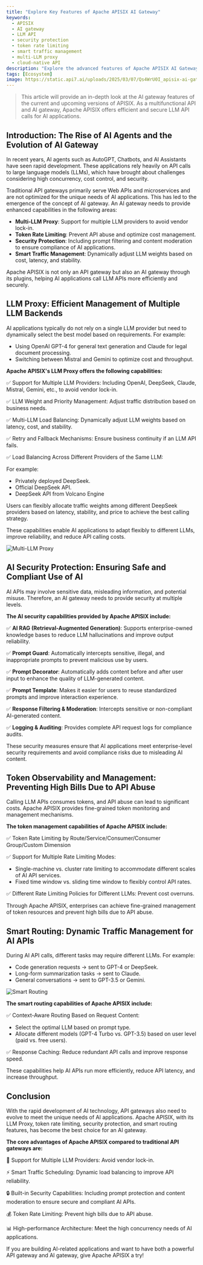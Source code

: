 ```yaml
---
title: "Explore Key Features of Apache APISIX AI Gateway"
keywords:
  - APISIX
  - AI gateway
  - LLM API
  - security protection
  - token rate limiting
  - smart traffic management
  - multi-LLM proxy
  - cloud-native API
description: "Explore the advanced features of Apache APISIX AI Gateway for efficient, secure LLM API calls, optimized traffic management, and enhanced data protection."
tags: [Ecosystem]
image: https://static.api7.ai/uploads/2025/03/07/Qs4WrU0I_apisix-ai-gateway.webp
---
```


>This article will provide an in-depth look at the AI gateway features of the current and upcoming versions of APISIX. As a multifunctional API and AI gateway, Apache APISIX offers efficient and secure LLM API calls for AI applications.

<!--truncate-->

## Introduction: The Rise of AI Agents and the Evolution of AI Gateway

In recent years, AI agents such as AutoGPT, Chatbots, and AI Assistants have seen rapid development. These applications rely heavily on API calls to large language models (LLMs), which have brought about challenges considering high concurrency, cost control, and security.

Traditional API gateways primarily serve Web APIs and microservices and are not optimized for the unique needs of AI applications. This has led to the emergence of the concept of AI gateway. An AI gateway needs to provide enhanced capabilities in the following areas:

- **Multi-LLM Proxy**: Support for multiple LLM providers to avoid vendor lock-in.
- **Token Rate Limiting**: Prevent API abuse and optimize cost management.
- **Security Protection**: Including prompt filtering and content moderation to ensure compliance of AI applications.
- **Smart Traffic Management**: Dynamically adjust LLM weights based on cost, latency, and stability.

Apache APISIX is not only an API gateway but also an AI gateway through its plugins, helping AI applications call LLM APIs more efficiently and securely.

## LLM Proxy: Efficient Management of Multiple LLM Backends

AI applications typically do not rely on a single LLM provider but need to dynamically select the best model based on requirements. For example:

- Using OpenAI GPT-4 for general text generation and Claude for legal document processing.
- Switching between Mistral and Gemini to optimize cost and throughput.

**Apache APISIX's LLM Proxy offers the following capabilities:**

✅ Support for Multiple LLM Providers: Including OpenAI, DeepSeek, Claude, Mistral, Gemini, etc., to avoid vendor lock-in.

✅ LLM Weight and Priority Management: Adjust traffic distribution based on business needs.

✅ Multi-LLM Load Balancing: Dynamically adjust LLM weights based on latency, cost, and stability.

✅ Retry and Fallback Mechanisms: Ensure business continuity if an LLM API fails.

✅ Load Balancing Across Different Providers of the Same LLM:

For example:

- Privately deployed DeepSeek.
- Official DeepSeek API.
- DeepSeek API from Volcano Engine

Users can flexibly allocate traffic weights among different DeepSeek providers based on latency, stability, and price to achieve the best calling strategy.

These capabilities enable AI applications to adapt flexibly to different LLMs, improve reliability, and reduce API calling costs.

![Multi-LLM Proxy](https://static.api7.ai/uploads/2025/04/28/LX5jOmKq_multi-llm-proxy.webp)

## AI Security Protection: Ensuring Safe and Compliant Use of AI

AI APIs may involve sensitive data, misleading information, and potential misuse. Therefore, an AI gateway needs to provide security at multiple levels.

**The AI security capabilities provided by Apache APISIX include:**

✅ **AI RAG (Retrieval-Augmented Generation)**: Supports enterprise-owned knowledge bases to reduce LLM hallucinations and improve output reliability.

✅ **Prompt Guard**: Automatically intercepts sensitive, illegal, and inappropriate prompts to prevent malicious use by users.

✅ **Prompt Decorator**: Automatically adds content before and after user input to enhance the quality of LLM-generated content.

✅ **Prompt Template**: Makes it easier for users to reuse standardized prompts and improve interaction experience.

✅ **Response Filtering & Moderation**: Intercepts sensitive or non-compliant AI-generated content.

✅ **Logging & Auditing**: Provides complete API request logs for compliance audits.

These security measures ensure that AI applications meet enterprise-level security requirements and avoid compliance risks due to misleading AI content.

## Token Observability and Management: Preventing High Bills Due to API Abuse

Calling LLM APIs consumes tokens, and API abuse can lead to significant costs. Apache APISIX provides fine-grained token monitoring and management mechanisms.

**The token management capabilities of Apache APISIX include:**

✅ Token Rate Limiting by Route/Service/Consumer/Consumer Group/Custom Dimension

✅ Support for Multiple Rate Limiting Modes:

- Single-machine vs. cluster rate limiting to accommodate different scales of AI API services.
- Fixed time window vs. sliding time window to flexibly control API rates.

✅ Different Rate Limiting Policies for Different LLMs: Prevent cost overruns.

Through Apache APISIX, enterprises can achieve fine-grained management of token resources and prevent high bills due to API abuse.

## Smart Routing: Dynamic Traffic Management for AI APIs

During AI API calls, different tasks may require different LLMs. For example:

- Code generation requests → sent to GPT-4 or DeepSeek.
- Long-form summarization tasks → sent to Claude.
- General conversations → sent to GPT-3.5 or Gemini.

![Smart Routing](https://static.api7.ai/uploads/2025/04/28/bzziWsxs_smart-routing.webp)

**The smart routing capabilities of Apache APISIX include:**

✅ Context-Aware Routing Based on Request Content:

- Select the optimal LLM based on prompt type.
- Allocate different models (GPT-4 Turbo vs. GPT-3.5) based on user level (paid vs. free users).

✅ Response Caching: Reduce redundant API calls and improve response speed.

These capabilities help AI APIs run more efficiently, reduce API latency, and increase throughput.

## Conclusion

With the rapid development of AI technology, API gateways also need to evolve to meet the unique needs of AI applications. Apache APISIX, with its LLM Proxy, token rate limiting, security protection, and smart routing features, has become the best choice for an AI gateway.

**The core advantages of Apache APISIX compared to traditional API gateways are:**

🚀 Support for Multiple LLM Providers: Avoid vendor lock-in.

⚡️ Smart Traffic Scheduling: Dynamic load balancing to improve API reliability.

🔒 Built-in Security Capabilities: Including prompt protection and content moderation to ensure secure and compliant AI APIs.

💰 Token Rate Limiting: Prevent high bills due to API abuse.

📊 High-performance Architecture: Meet the high concurrency needs of AI applications.

If you are building AI-related applications and want to have both a powerful API gateway and AI gateway, give Apache APISIX a try!
